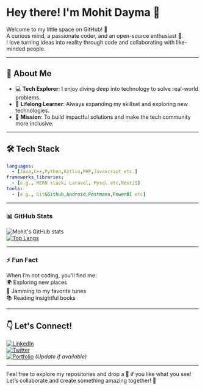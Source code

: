 # Hey there! I'm Mohit Dayma 👋

Welcome to my little space on GitHub! 🚀  
A curious mind, a passionate coder, and an open-source enthusiast 🌟.  
I love turning ideas into reality through code and collaborating with like-minded people.

---

## 🌟 About Me
- 💻 **Tech Explorer**: I enjoy diving deep into technology to solve real-world problems.
- 🌱 **Lifelong Learner**: Always expanding my skillset and exploring new technologies.
- 🎯 **Mission**: To build impactful solutions and make the tech community more inclusive.  

---

## 🛠️ Tech Stack
```yaml
languages:
  - [Java,C++,Python,Kotlin,PHP,Javascript etc.]
frameworks_libraries:
  - [e.g., MERN stack, Laravel, Mysql etc,NextJS]
tools:
  - [e.g., Git&Github,Android,Postmann,PowerBI etc]
```

---

### 📊 GitHub Stats
![Mohit's GitHub stats](https://github-readme-stats.vercel.app/api?username=mohitdayma16&show_icons=true&theme=tokyonight)  
[![Top Langs](https://github-readme-stats.vercel.app/api/top-langs/?username=mohitdayma16&layout=compact&theme=tokyonight)](https://github.com/mohitdayma16/github-readme-stats)

---

### ⚡ Fun Fact  
When I’m not coding, you’ll find me:  
🌍 Exploring new places  
🎵 Jamming to my favorite tunes  
📚 Reading insightful books  

---

## 👇 Let's Connect!  
[![LinkedIn](https://img.shields.io/badge/LinkedIn-Connect-blue?style=for-the-badge&logo=linkedin)](https://www.linkedin.com/in/mohitdayma16)  
[![Twitter](https://img.shields.io/badge/Twitter-Follow-blue?style=for-the-badge&logo=twitter)](https://twitter.com/mohitdayma16)  
[![Portfolio](https://img.shields.io/badge/Portfolio-Visit-brightgreen?style=for-the-badge&logo=internet-explorer)](https://mohitdayma16.github.io) *(Update if available)*  

---

Feel free to explore my repositories and drop a 🌟 if you like what you see!  
Let’s collaborate and create something amazing together! 🚀
